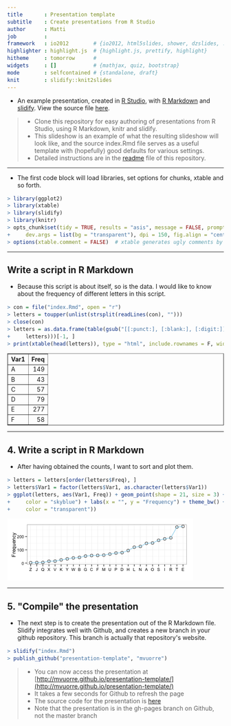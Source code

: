 ```yaml
---
title       : Presentation template
subtitle    : Create presentations from R Studio
author      : Matti
job         : 
framework   : io2012        # {io2012, html5slides, shower, dzslides, ...}
highlighter : highlight.js  # {highlight.js, prettify, highlight}
hitheme     : tomorrow      # 
widgets     : []            # {mathjax, quiz, bootstrap}
mode        : selfcontained # {standalone, draft}
knit        : slidify::knit2slides
---
```


* An example presentation, created in [R Studio](rstudio), with [R Markdown](rmarkdown) and [slidify](slidify). View the source file [here](source).

> * Clone this repository for easy authoring of presentations from R Studio, using R Markdown, knitr and slidify.  
> * This slideshow is an example of what the resulting slideshow will look like, and the source index.Rmd file serves as a useful template with (hopefully) good defaults for various settings.
> * Detailed instructions are in the [readme](readme) file of this repository.

---

* The first code block will load libraries, set options for chunks, xtable and so forth.

```r
> library(ggplot2)
> library(xtable)
> library(slidify)
> library(knitr)
> opts_chunk$set(tidy = TRUE, results = "asis", message = FALSE, prompt = TRUE, 
+     dev.args = list(bg = "transparent"), dpi = 150, fig.align = "center")
> options(xtable.comment = FALSE)  # xtable generates ugly comments by default
```

---

## Write a script in R Markdown
* Because this script is about itself, so is the data. I would like to know about the frequency of different letters in this script. 


```r
> con = file("index.Rmd", open = "r")
> letters = toupper(unlist(strsplit(readLines(con), "")))
> close(con)
> letters = as.data.frame(table(gsub("[[:punct:], [:blank:], [:digit:]]", replacement = "", 
+     letters)))[-1, ]
> print(xtable(head(letters)), type = "html", include.rownames = F, width = 4)
```

<table border=1>
<tr> <th> Var1 </th> <th> Freq </th>  </tr>
  <tr> <td> A </td> <td align="right"> 149 </td> </tr>
  <tr> <td> B </td> <td align="right">  43 </td> </tr>
  <tr> <td> C </td> <td align="right">  57 </td> </tr>
  <tr> <td> D </td> <td align="right">  79 </td> </tr>
  <tr> <td> E </td> <td align="right"> 277 </td> </tr>
  <tr> <td> F </td> <td align="right">  58 </td> </tr>
   </table>

---

## 4. Write a script in R Markdown
* After having obtained the counts, I want to sort and plot them.

```r
> letters = letters[order(letters$Freq), ]
> letters$Var1 = factor(letters$Var1, as.character(letters$Var1))
> ggplot(letters, aes(Var1, Freq)) + geom_point(shape = 21, size = 3) + geom_line(aes(group = 1), 
+     color = "skyblue") + labs(x = "", y = "Frequency") + theme_bw() + theme(plot.background = element_rect(fill = "transparent", 
+     color = "transparent"))
```

![plot of chunk plotLetters](assets/fig/plotLetters.png) 

---

## 5. "Compile" the presentation
* The next step is to create the presentation out of the R Markdown file. Slidify integrates well with Github, and creates a new branch in your github repository. This branch is actually that repository's website.

```r
> slidify("index.Rmd")
> publish_github("presentation-template", "mvuorre")
```

> * You can now access the presentation at [http://mvuorre.github.io/presentation-template/](http://mvuorre.github.io/presentation-template/)
> * It takes a few seconds for Github to refresh the page
> * The source code for the presentation is [here](source)
> * Note that the presentation is in the gh-pages branch on Github, not the master branch


[rstudio]: http://www.rstudio.com/
[rmarkdown]: http://rmarkdown.rstudio.com/
[slidify]: http://slidify.github.io/
[source]: http://mvuorre.github.io/presentation-template/presentation/index.Rmd
[readme]: https://github.com/mvuorre/presentation-template/tree/gh-pages
